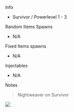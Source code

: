 Info

- Survivor / Powerlevel 1 - 3

Random Items Spawns

- N/A

Fixed Items spawns

- N/A

Injectables

- N/A

Notes

> Nightweaver on Survivor

![](info/mini-map.png)
